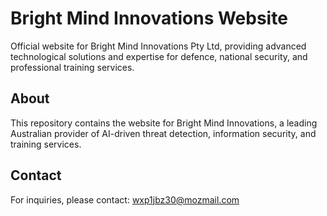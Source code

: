 # Bright Mind Innovations Website

Official website for Bright Mind Innovations Pty Ltd, providing advanced technological solutions and expertise for defence, national security, and professional training services.

## About

This repository contains the website for Bright Mind Innovations, a leading Australian provider of AI-driven threat detection, information security, and training services.

## Contact

For inquiries, please contact: wxp1jbz30@mozmail.com
